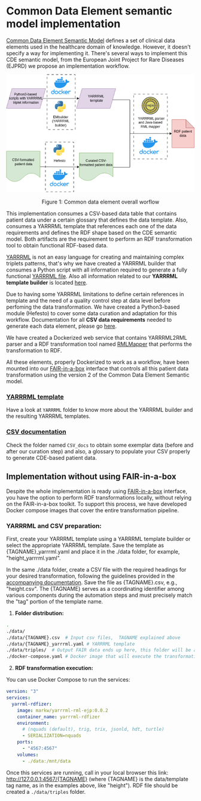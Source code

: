 # Common Data Element semantic model implementation 

[Common Data Element Semantic Model](https://github.com/ejp-rd-vp/CDE-semantic-model) defines a set of clinical data elements used in the healthcare domain of knowledge. However, it doesn't specify a way for implementing it. There's several ways to implement this CDE semantic model, from the European Joint Project for Rare Diseases (EJPRD) we propose an implementation workflow.


<p align="center"> 
	<img src="/CDE_version_2.0.0/misc/workflow.png"> 
	<p align="center">Figure 1: Common data element overall worflow </p> 
</p> 

This implementation consumes a CSV-based data table that contains patient data under a certain glossary that defines the data template. Also, consumes a YARRRML template that references each one of the data requirements and defines the RDF shape based on the CDE semantic model. Both artifacts are the requirement to perform an RDF transformation tool to obtain functional RDF-based data.

[YARRRML](https://rml.io/yarrrml/spec/) is not an easy language for creating and maintaining complex triplets patterns, that's why we have created a YARRRML builder that consumes a Python script with all information required to generate a fully functional [YARRRML file](/CDE_version_2.0.0/YARRRML/CDE_yarrrml.yaml). Also all information related to our **YARRRML template builder** is located [here](/CDE_version_2.0.0/YARRRML/README.md).

Due to having some YARRRML limitations to define certain references in template and the need of a quality control step at data level before perfoming the data transformation. We have created a Python3-based module (Hefesto) to cover some data curation and adaptation for this workflow. Documentation for all **CSV data requirements** needed to generate each data element, please go [here](/CDE_version_2.0.0/CSV_docs/).

We have created a Dockerized web service that contains YARRRML2RML parser and a RDF transformation tool named [RMLMapper](https://rml.io/) that performs the transformation to RDF.

All these elements, properly Dockerized to work as a workflow, have been mounted into our [FAIR-in-a-box](https://github.com/ejp-rd-vp/FiaB) interface that controls all this patient data transformation using the version 2 of the Common Data Element Semantic model.

### [YARRRML template](/CDE_version_2.0.0/YARRRML/)

Have a look at `YARRRML` folder to know more about the YARRRML builder and the resulting YARRRML templates.

### [CSV documentation](/CDE_version_2.0.0/CSV_docs/)

Check the folder named `CSV_docs` to obtain some exemplar data (before and after our curation step) and also, a glossary to populate your CSV properly to generate CDE-based patient data.

## Implementation without using FAIR-in-a-box

Despite the whole implementation is ready using [FAIR-in-a-box](https://github.com/ejp-rd-vp/FiaB) interface, you have the option to perform RDF transformations locally, without relying on the FAIR-in-a-box toolkit. To support this process, we have developed Docker compose images that cover the entire transformation pipeline.

### YARRRML and CSV preparation:

First, create your YARRRML template using a YARRRML template builder or select the appropriate YARRRML template. Save the template as {TAGNAME}_yarrrml.yaml and place it in the ./data folder, for example, "height_yarrrml.yaml".

In the same ./data folder, create a CSV file with the required headings for your desired transformation, following the guidelines provided in the [accompanying documentation](/CDE_version_2.0.0/CSV_docs/glossary.md). Save the file as {TAGNAME}.csv, e.g., "height.csv". The {TAGNAME} serves as a coordinating identifier among various components during the automation steps and must precisely match the "tag" portion of the template name.

1) **Folder distribution:**
```bash
.
./data/
./data/{TAGNAME}.csv  # Input csv files,  TAGNAME explained above
./data/{TAGNAME}_yarrrml.yaml # YARRRML template
./data/triples/  # Output FAIR data ends up here, this folder will be automatically created.
./docker-compose.yaml # Docker image that will execute the transformation (see step 2 below)
```

2) **RDF transformation execution:**

You can use Docker Compose to run the services:

```yaml
version: "3"
services:
  yarrml-rdfizer:
    image: markw/yarrrml-rml-ejp:0.0.2
    container_name: yarrrml-rdfizer
    environment:
      # (nquads (default), trig, trix, jsonld, hdt, turtle)
      - SERIALIZATION=nquads
    ports:
      - "4567:4567"
    volumes:
      - ./data:/mnt/data
```

Once this services are running, call in your local browser this link: http://127.0.0.1:4567/{TAGNAME}   (where {TAGNAME} is the data/template tag name, as in the examples above, like "height"). RDF file should be created a `./data/triples` folder.